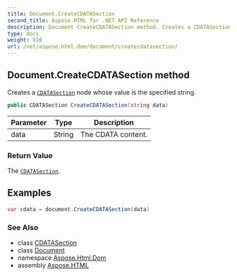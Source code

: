 ```yaml
---
title: Document.CreateCDATASection
second_title: Aspose.HTML for .NET API Reference
description: Document CreateCDATASection method. Creates a CDATASection node whose value is the specified string
type: docs
weight: 810
url: /net/aspose.html.dom/document/createcdatasection/
---
```

## Document.CreateCDATASection method

Creates a [`CDATASection`](../../cdatasection/) node whose value is the specified string.

```csharp
public CDATASection CreateCDATASection(string data)
```

| Parameter | Type | Description |
| --- | --- | --- |
| data | String | The CDATA content. |

### Return Value

The [`CDATASection`](../../cdatasection/).

## Examples

```csharp
var cdata = document.CreateCDATASection(data)
```

### See Also

* class [CDATASection](../../cdatasection/)
* class [Document](../)
* namespace [Aspose.Html.Dom](../../../aspose.html.dom/)
* assembly [Aspose.HTML](../../../)
